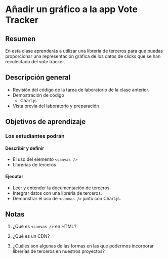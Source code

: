 ﻿# Añadir un gráfico a la app Vote Tracker

## Resumen

En esta clase aprenderás a utilizar una librería de terceros para que puedas proporcionar una representación gráfica de los datos de clicks que se han recolectado del vote tracker.

## Descripción general

- Revisión del código de la tarea de laboratorio de la clase anterior.
- Demostración de código
  - Chart.js
- Vista previa del laboratorio y preparación

## Objetivos de aprendizaje

### Los estudiantes podrán

#### Describir y definir

- El uso del elemento `<canvas />`
- Librerías de terceros

#### Ejecutar

- Leer y entender la documentación de terceros.
- Integrar datos con una librería de terceros.
- Demonstrar el uso de `<canvas />` junto con Chart.js.

## Notas

1. ¿Qué es `<canvas />` en HTML?

1. ¿Qué es un CDN?

1. ¿Cuáles son algunas de las formas en las que podermos incorporar librerías de terceros en nuestros proyectos?
